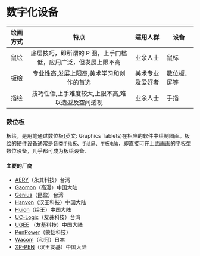 ---
---

# 数字化设备

| 绘画方式 |                             特点                              |     适用人群     | 设备         |
| :------: | :-----------------------------------------------------------: | :--------------: | ------------ |
|   鼠绘   | 底层技巧，即所谓的 P 图，上手门槛低，应用广泛，但发展上限不高 |     业余人士     | 鼠标         |
|   板绘   |           专业性高,发展上限高,美术学习和创作的首选            | 美术专业及爱好者 | 数位板、屏等 |
|   指绘   |       技巧性低,上手难度较大,上限不高,难以造型及空间透视       |     业余人士     | 手指         |

### 数位板

板绘，是用笔通过数位板(英文: Graphics Tablets)在相应的软件中绘制图画。板绘的硬件设备通常是各类`手绘板`、`手绘屏`、`平板电脑`，即直接可在上面画画的平板型数位设备，几乎都可成为板绘设备.

#### 主要的厂商

- [AERY](https://www.aery.pro/)（永其科技）台湾
- [Gaomon](https://gaomon.cn/)（高漫）中国大陆
- [Genius](https://de.geniusnet.com/)（昆盈）台湾
- [Hanvon](https://www.hw99.com/)（汉王科技）中国大陆
- [Huion](https://www.huion.cn/)（绘王）中国大陆
- [UC-Logic](https://www.uc-logic.com.tw/)（友碁科技）台湾
- [UGEE](https://www.ugee.com.cn/) （友基科技）中国大陆
- [PenPower](http://www.penpower.com.cn/)（蒙恬科技）
- [Wacom](https://www.wacom.com/)（和冠）日本
- [XP-PEN](https://www.xp-pen.com.cn/)（汉王友基）中国大陆

